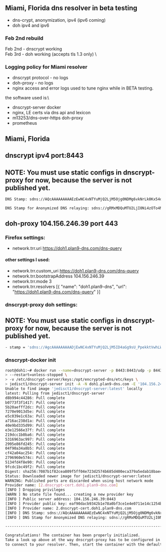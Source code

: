## Miami, Florida dns resolver in beta testing
- dns-crypt, anonymization, ipv4 (ipv6 coming)
- doh ipv4 and ipv6

### Feb 2nd rebuild
Feb 2nd - dnscrypt working \
Feb 3rd - doh working (accepts tls 1.3 only) \

### Logging policy for Miami resolver
- dnscrypt protocol - no logs
- doh-proxy - no logs
- nginx access and error logs used to tune nginx while in BETA testing. 

the software used is:\
- dnscrypt-server docker
- nginx, LE certs via dns api and lexicon
- m13253/dns-over-https doh-proxy
- prometheus

## Miami, Florida
## dnscrypt ipv4 port:8443
## NOTE: You must use static configs in dnscrypt-proxy for now, because the server is not published yet.

``` sh
DNS Stamp: sdns://AQcAAAAAAAAAEzEwNC4xNTYuMjQ2LjM5Ojg0NDMg6vkNrLk0Kx54oL884eTgcR4UwSVLEOhuQDk_Irw7ljEiMi5kbnNjcnlwdC1jZXJ0LmRvaDEucGxhbjktZG5zLmNvbQ

DNS Stamp for Anonymized DNS relaying: sdns://gRMxMDQuMTU2LjI0Ni4zOTo4NDQz
```

## doh-proxy 104.156.246.39 port 443
### Firefox settings:
- network.trr.uri	https://doh1.plan9-dns.com/dns-query
#### other settings I used:
- network.trr.custom_uri	https://doh1.plan9-dns.com/dns-query
- network.trr.bootstrapAddress	104.156.246.39
- network.trr.mode	3
- network.trr.resolvers	[{ "name": "doh1.plan9-dns", "url": "https://doh1.plan9-dns.com/dns-query" }]

### dnscrypt-proxy doh settings:
## NOTE: You must use static configs in dnscrypt-proxy for now, because the server is not published yet.

```sh
- stamp = 'sdns://AgcAAAAAAAAADjEwNC4xNTYuMjQ2LjM5ID4aGg9sU_PpekktVwhLW5gHBZ7gV6sVBYdv2D_aPbg4EmRvaDEucGxhbjktZG5zLmNvbQovZG5zLXF1ZXJ5'
```

### dnscrypt-docker init

```sh
root@doh1:~# docker run --name=dnscrypt-server -p 8443:8443/udp -p 8443:8443/tcp -p 9100:9100/tcp --net=host \
> --restart=unless-stopped \
> -v /etc/dnscrypt-server/keys:/opt/encrypted-dns/etc/keys \
> jedisct1/dnscrypt-server init -A -N doh1.plan9-dns.com -E '104.156.246.39:8443' -M 0.0.0.0:9100
Unable to find image 'jedisct1/dnscrypt-server:latest' locally
latest: Pulling from jedisct1/dnscrypt-server
d8b994c44286: Pull complete 
b0773f3f1417: Pull complete 
5b20aefff2dc: Pull complete 
7270e9013d5e: Pull complete 
e5c039e1c63a: Pull complete 
a716ac238d1a: Pull complete 
40e9bd335d99: Pull complete 
e3e12566e37f: Pull complete 
219dcc1b0ba6: Pull complete 
5316963ac997: Pull complete 
2995e86fd245: Pull complete 
04f90a34a8b5: Pull complete 
cf42a04ac254: Pull complete 
2796960e574c: Pull complete 
5134fd4f8e90: Pull complete 
9fcdc1bc49f2: Pull complete 
Digest: sha256:7087b1f82cea809f5ff04e723d2574b685d400eca379a5edab18bae4fd04bbd8
Status: Downloaded newer image for jedisct1/dnscrypt-server:latest
WARNING: Published ports are discarded when using host network mode
Provider name: [2.dnscrypt-cert.doh1.plan9-dns.com]
[INFO ] Dropping privileges
[WARN ] No state file found... creating a new provider key
[INFO ] Public server address: 104.156.246.39:8443
[INFO ] Provider public key: eaf90dacb9342b1e78a0bf3ce1e4e0711e14c1254b10e86e40393f22bc3b9631
[INFO ] Provider name: 2.dnscrypt-cert.doh1.plan9-dns.com
[INFO ] DNS Stamp: sdns://AQcAAAAAAAAAEzEwNC4xNTYuMjQ2LjM5Ojg0NDMg6vkNrLk0Kx54oL884eTgcR4UwSVLEOhuQDk_Irw7ljEiMi5kbnNjcnlwdC1jZXJ0LmRvaDEucGxhbjktZG5zLmNvbQ
[INFO ] DNS Stamp for Anonymized DNS relaying: sdns://gRMxMDQuMTU2LjI0Ni4zOTo4NDQz

-----------------------------------------------------------------------

Congratulations! The container has been properly initialized.
Take a look up above at the way dnscrypt-proxy has to be configured in order
to connect to your resolver. Then, start the container with the default command.
```
